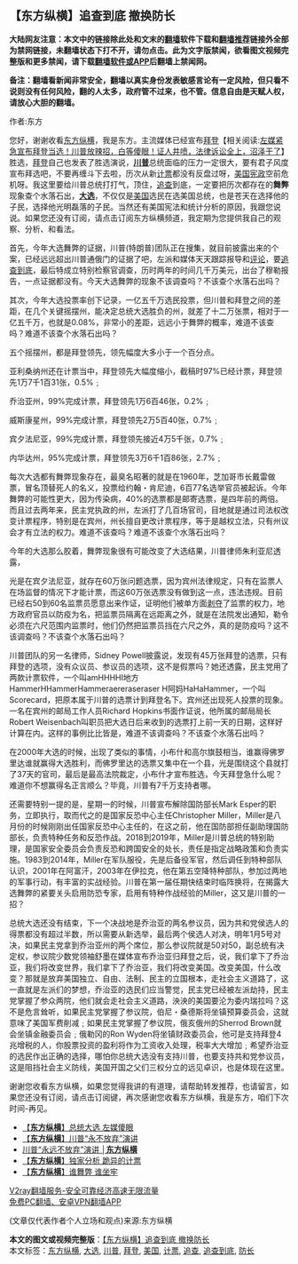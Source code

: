  <h2>【东方纵横】追查到底 撤换防长</h2> <p class="notice"><b>大陆网友注意：本文中的链接除此处和文末的<a href="https://github.com/bannedbook/fanqiang" >翻墙</a>软件下载和<a href="https://github.com/killgcd/justmysocks/blob/master/README.md">翻墙推荐</a>链接外全部为禁网链接，未翻墙状态下打不开，请勿点击。此为文字版禁闻，欲看图文视频完整版和更多禁闻，请下载<a href="https://github.com/bannedbook/fanqiang">翻墙软件或APP</a>后翻墙上禁闻网。</p><p>备注：翻墙看新闻非常安全，翻墙以真实身份发表敏感言论有一定风险，但只看不说则没有任何风险，翻的人太多，政府管不过来，也不管。信息自由是天赋人权，请放心大胆的翻墙。</b></p>  <div class="entry"> <p>作者:东方</p> <p> 您好，谢谢收看<a href="https://www.bannedbook.org/bnews/tag/%e4%b8%9c%e6%96%b9%e7%ba%b5%e6%a8%aa/" class="st_tag internal_tag" rel="tag" title="标签 东方纵横 下的日志">东方纵横</a>，我是东方。主流媒体已经宣布<span class='wp_keywordlink'><a href="https://www.bannedbook.org/bnews/comments/20201018/1415809.html" title="“硬盘门”再爆：拿中共华信10％股的“大人物”正是拜登" target="_blank">拜登</a></span>【相关阅读:<a href='https://www.bannedbook.org/bnews/bannedvideo/20201108/1427782.html' target='_blank'>左媒紧急宣布拜登当选！川普放辣招，白等傻眼！证人井喷，法律诉讼全上，沼泽干了</a>】胜选，<a href="https://www.bannedbook.org/bnews/tag/%e6%8b%9c%e7%99%bb/" class="st_tag internal_tag" rel="tag" title="标签 拜登 下的日志">拜登</a>自己也发表了胜选演说，<strong><a href="https://www.bannedbook.org/bnews/tag/%e5%b7%9d%e6%99%ae/" class="st_tag internal_tag" rel="tag" title="标签 川普 下的日志">川普</a></strong>总统面临的压力一定很大，要有君子风度宣布拜选吧，不要再缠斗下去啦，历次从新<a href="https://www.bannedbook.org/bnews/tag/%E8%AE%A1%E7%A5%A8/" class="st_tag internal_tag" rel="tag" title="标签 计票 下的日志">计票</a>都没有反盘过呀，<span class='wp_keywordlink'><a href="https://www.bannedbook.org/forum2/topic913.html" title="《美国宪政历程：影响美国的25个司法大案》" target="_blank">美国宪政</a></span>空前危机呀。我这里要给川普总统打打气，顶住，<a href="https://www.bannedbook.org/bnews/tag/%E8%BF%BD%E6%9F%A5/" class="st_tag internal_tag" rel="tag" title="标签 追查 下的日志">追查</a>到底，一定要把历次都存在的<strong>舞弊</strong>现象查个水落石出，<strong><a href="https://www.bannedbook.org/bnews/tag/%e5%a4%a7%e9%80%89/" class="st_tag internal_tag" rel="tag" title="标签 大选 下的日志">大选</a></strong>，不仅仅是<a href="https://www.bannedbook.org/bnews/tag/%e7%be%8e%e5%9b%bd/" class="st_tag internal_tag" rel="tag" title="标签 美国 下的日志">美国</a>选民在选美国总统，也是苍天在选择他的子民，选择他光明磊落的子民。当然还有美国宪法和统计分析的原因，我跟您说说。如果您还没有订阅，请点击订阅东方纵横频道，我定期为您提供我自己的观察、分析、和看法。 </p> <p>首先，今年大选舞弊的证据，川普(特朗普)团队正在搜集，就目前披露出来的个案，已经远远超出川普通俄门的证据了吧，左派和媒体天天跟踪报导和<span class='wp_keywordlink_affiliate'><a href="https://www.bannedbook.org/bnews/comments/" title="新闻评论" target="_blank">评论</a></span>，要<a href="https://www.bannedbook.org/bnews/tag/%E8%BF%BD%E6%9F%A5%E5%88%B0%E5%BA%95/" class="st_tag internal_tag" rel="tag" title="标签 追查到底 下的日志">追查到底</a>，最后特成立特别检察官调查，历时两年的时间几千万美元，出台了穆勒报告，一点证据都没有。今天大选舞弊的现象不该调查吗？不该查个水落石出吗？ </p> <p>其次，今年大选投票率创下记录，一亿五千万选民投票，但川普和拜登之间的差距，在几个关键摇摆州，能决定总统大选胜负的州，就差了十二万张票，相对于一亿五千万，也就是0.08%，非常小的差距，远远小于舞弊的概率，难道不该查吗？难道不该查个水落石出吗？ </p>  <p>五个摇摆州，都是拜登领先，领先幅度大多小于一个百分点。 </p> <p>亚利桑纳州还在计票当中，拜登领先大幅度缩小，截稿时97%已经计票，拜登领先1万7千1百31张，0.5%﹔ </p> <p>乔治亚州，99%完成计票，拜登领先1万6百46张，0.2%﹔ </p> <p>威斯康星州，99%完成计票，拜登领先2万5百40张，0.7%﹔ </p>  <p>宾夕法尼亚，99%完成计票，拜登领先接近4万5千张，0.7%﹔ </p> <p>内华达州，95%完成计票，拜登领先3万6千1百86张，2.7%﹔ </p> <p>每次大选都有舞弊现象存在，最臭名昭著的就是在1960年，芝加哥市长戴雷做票，冒名顶替死人的名义，投票给约翰・肯尼迪，6百77名选举官员被起诉。今年舞弊的可能性更大，因为传染病，40%的选票都是邮寄选票，是四年前的两倍。而且过去两年来，民主党执政的州，左派打了几百场官司，目地就是通过司法权改变计票程序，特别是在宾州，州长擅自更改计票程序，等于是越权立法，只有州议会才有立法的权力。难道不该查吗？难道不该查个水落石出吗？ </p> <p>今年的大选那么胶着，舞弊现象很有可能改变了大选结果，川普律师朱利亚尼透露， </p>  <p>光是在宾夕法尼亚，就存在60万张问题选票，因为宾州法律规定，只有在监票人在场监督的情况下才能计票，而这60万张选票没有做到这一点，违法违规。目前已经右50到60名监票员愿意出来作证，证明他们被单方面<span class='wp_keywordlink'><a href="https://www.bannedbook.org/forum2/topic21.html" title="《剥夺》 黄建民 著" target="_blank">剥夺</a></span>了监票的权力，地方政府官员以防疫为名，把监票员隔离在远距离之外，就是在法院发出通知，勒令必须在六尺范围内监票时，他们仍然把监票员挡在六尺之外，真的是防疫吗？这不该调查吗？不该查个水落石出吗？ </p> <p>川普团队的另一名律师，Sidney Powell披露说，发现有45万张拜登的选票，只有拜登的选项，没有众议员、参议员的选项，这不是假票吗？她还透露，民主党用了两款计票软件，一个叫amHHHHI地方HammerHHammerHammeraereraseraser H阿妈HaHaHammer，一个叫Scorecard，把原本属于川普的选票计到拜登名下。宾州还出现死人投票的现象。一名在宾州的邮局工作人员Richard Hopkins书面作证说，他所属的邮局局长Robert Weisenbach叫职员把大选日后来收到的选票打上前一天的日期，这样好计算在内。这样的事例比比皆是，难道不该调查吗？不该查个水落石出吗？ </p> <p>在2000年大选的时候，出现了类似的事情，小布什和高尔旗鼓相当，谁赢得佛罗里达谁就赢得大选胜利，而佛罗里达的选票又集中在一个县，光是围绕这个县就打了37天的官司，最后是最高法院裁定，小布什才宣布胜选，今天拜登急什么呢？难道你不想赢得名正言顺么？毕竟，川普有7千万支持者哪。 </p> <p>还需要特别一提的是，星期一的时候，川普宣布解除国防部长Mark Esper的职务，立即执行，取而代之的是国家反恐中心主任Christopher Miller，Miller是八月份的时候刚刚出任国家反恐中心主任的，在这之前，他在国防部担任副助理国防部长，负责特种任务和反恐作战。2018到2019年，Miller是川普总统的特别助理，是国家安全委员会负责反恐和跨国安全的处长，责任是指定战略政策和负责实施。1983到2014年，Miller在军队服役，先是后备役军官，然后调任到特种部队认识，2001年在阿富汗，2003年在伊拉克，他在第五空降特种部队，参加过两地的军事行动，有丰富的实战经验。川普在第一届任期快结束时临阵换将，在揭露大选舞弊的紧要关头启用防恐专家，启用有特种作战经验的Miller，这又是川普的一招？ </p>  <p>总统大选还没有结束，下一个决战地是乔治亚的两名参议员，因为共和党侯选人的得票都没有超过半数，所以需要从新选举，最后两个侯选人对决，明年1月5号对决，如果民主党拿到乔治亚州的两个席位，那么参议院就是50对50，副总统有决定权，参议院少数党领袖舒墨在媒体宣布乔治亚归拜登之后，说，我们拿下了乔治亚，我们将改变世界，我们拿下了乔治亚，我们将改变美国。改变美国，什么改变？那就是放弃美国独立、自由、法制、民主的立国根本，走社会主义道路了，这一直就是左派们的梦想，乔治亚的选民们应当警觉，民主党已经被左派劫持，民主党掌握了参众两院，他们就会走社会主义道路，泱泱的美国要沦为委内瑞拉吗？这不是危言耸听，如果民主党掌握了参议院，伯尼・桑德斯将坐镇预算委员会，这就意味了美国军费削减﹔如果民主党掌握了参议院，俄亥俄州的Sherrod Brown就会坐镇金融委员会﹔俄勒冈的Ron Wyden将坐镇财政委员会，他可是支持拜登4兆增税的人，你股票投资的盈利将作为工资收入处理，税率大大增加﹔希望乔治亚的选民作出正确的选择，哪怕你总统大选没有支持川普，也要支持共和党参议员，这是阻挡社会主义防线，美国开国之父们三权分立的远见卓识，也是体现在这里。 </p> <p>谢谢您收看东方纵横，如果您觉得我讲的有道理，请帮助转发推荐，也请留言，如果您还没有订阅，请点击订阅键，再次感谢您收看东方纵横，我是东方，咱们下次时间-再见。 </p> <ul class='op-related-articles' title='相关阅读'> <li><a href='https://www.bannedbook.org/bnews/comments/20201110/1428729.html' target='_blank'>【<b>东方纵横</b>】总统大选 左媒傻眼</a></li> <li><a href='https://www.bannedbook.org/bnews/comments/20201110/1428728.html' target='_blank'>【<b>东方纵横</b>】川普“永不放弃”演讲</a></li> <li><a href='https://www.bannedbook.org/bnews/bannedvideo/20201110/1428650.html' target='_blank'>川普“永远不放弃”演讲 │<b>东方纵横</b></a></li> <li><a href='https://www.bannedbook.org/bnews/comments/20201107/1427429.html' target='_blank'>【<b>东方纵横</b>】独家分析 跪异的计票</a></li> <li><a href='https://www.bannedbook.org/bnews/comments/20201106/1426926.html' target='_blank'>【<b>东方纵横</b>】谁舞弊 谁坐牢</a></li> </ul> <p class="texttj"> <a href="https://www.bannedbook.org/forum23/topic22702.html" target="_blank">V2ray翻墙服务-安全可靠经济高速无限流量</a><br/> <a href="https://github.com/bannedbook/fanqiang/wiki/%E7%A6%81%E9%97%BB%E7%BD%91%E5%AE%89%E5%8D%93%E7%BF%BB%E5%A2%99%E6%96%B0%E9%97%BBAPP" target="_blank">免费PC翻墙、安卓VPN翻墙APP</a></p><p> (文章仅代表作者个人立场和观点)来源:东方纵横</p><a name='sharetosocial'></a>       <div><b>本文的图文或视频完整版</b>：<a href='https://www.bannedbook.org/bnews/comments/20201111/1429199.html'>【东方纵横】追查到底 撤换防长</a></div>  </div><!--END ENTRY--> <div class="postfooter"> <div>本文标签：<a href="https://www.bannedbook.org/bnews/tag/%e4%b8%9c%e6%96%b9%e7%ba%b5%e6%a8%aa/" rel="tag">东方纵横</a>, <a href="https://www.bannedbook.org/bnews/tag/%e5%a4%a7%e9%80%89/" rel="tag">大选</a>, <a href="https://www.bannedbook.org/bnews/tag/%e5%b7%9d%e6%99%ae/" rel="tag">川普</a>, <a href="https://www.bannedbook.org/bnews/tag/%e6%8b%9c%e7%99%bb/" rel="tag">拜登</a>, <a href="https://www.bannedbook.org/bnews/tag/%e7%be%8e%e5%9b%bd/" rel="tag">美国</a>, <a href="https://www.bannedbook.org/bnews/tag/%E8%AE%A1%E7%A5%A8/" rel="tag">计票</a>, <a href="https://www.bannedbook.org/bnews/tag/%E8%BF%BD%E6%9F%A5/" rel="tag">追查</a>, <a href="https://www.bannedbook.org/bnews/tag/%E8%BF%BD%E6%9F%A5%E5%88%B0%E5%BA%95/" rel="tag">追查到底</a>, <a href="https://www.bannedbook.org/bnews/tag/%E9%98%B2%E9%95%BF/" rel="tag">防长</a></div>  </div><!--END POSTFOOTER--> 